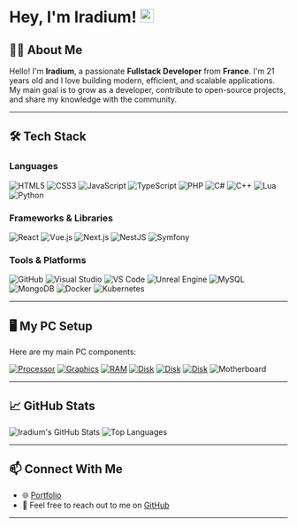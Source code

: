 # Hey, I'm Iradium! <img src="https://cdn.discordapp.com/emojis/658742777248481291.gif" width=25> 

## 👨‍💻 About Me
Hello! I'm **Iradium**, a passionate **Fullstack Developer** from **France**. I'm 21 years old and I love building modern, efficient, and scalable applications. My main goal is to grow as a developer, contribute to open-source projects, and share my knowledge with the community.

---

## 🛠️ Tech Stack

### **Languages**

![HTML5](https://img.shields.io/badge/HTML5-E34F26?style=for-the-badge&logo=html5&logoColor=white)
![CSS3](https://img.shields.io/badge/CSS3-1572B6?style=for-the-badge&logo=css3&logoColor=white)
![JavaScript](https://img.shields.io/badge/JavaScript-F7DF1E?style=for-the-badge&logo=javascript&logoColor=black)
![TypeScript](https://img.shields.io/badge/TypeScript-3178C6?style=for-the-badge&logo=typescript&logoColor=white)
![PHP](https://img.shields.io/badge/PHP-777BB4?style=for-the-badge&logo=php&logoColor=white)
![C#](https://img.shields.io/badge/C%23-239120?style=for-the-badge&logo=c-sharp&logoColor=white)
![C++](https://img.shields.io/badge/C%2B%2B-00599C?style=for-the-badge&logo=c%2B%2B&logoColor=white)
![Lua](https://img.shields.io/badge/Lua-2C2D72?style=for-the-badge&logo=lua&logoColor=white)
![Python](https://img.shields.io/badge/Python-3776AB?style=for-the-badge&logo=python&logoColor=white)

### **Frameworks & Libraries**

![React](https://img.shields.io/badge/React-61DAFB?style=for-the-badge&logo=react&logoColor=black)
![Vue.js](https://img.shields.io/badge/Vue.js-35495E?style=for-the-badge&logo=vue.js&logoColor=4FC08D)
![Next.js](https://img.shields.io/badge/Next.js-000000?style=for-the-badge&logo=next.js&logoColor=white)
![NestJS](https://img.shields.io/badge/NestJS-E0234E?style=for-the-badge&logo=nestjs&logoColor=white)
![Symfony](https://img.shields.io/badge/Symfony-000000?style=for-the-badge&logo=symfony&logoColor=white)


### **Tools & Platforms**

![GitHub](https://img.shields.io/badge/GitHub-181717?style=for-the-badge&logo=github&logoColor=white)
![Visual Studio](https://img.shields.io/badge/Visual%20Studio-5C2D91?style=for-the-badge&logo=visual-studio&logoColor=white)
![VS Code](https://img.shields.io/badge/VS%20Code-007ACC?style=for-the-badge&logo=visual-studio-code&logoColor=white)
![Unreal Engine](https://img.shields.io/badge/Unreal%20Engine-0E1128?style=for-the-badge&logo=unreal-engine&logoColor=white)
![MySQL](https://img.shields.io/badge/MySQL-4479A1?style=for-the-badge&logo=mysql&logoColor=white)
![MongoDB](https://img.shields.io/badge/MongoDB-47A248?style=for-the-badge&logo=mongodb&logoColor=white)
![Docker](https://img.shields.io/badge/Docker-2496ED?style=for-the-badge&logo=docker&logoColor=white)
![Kubernetes](https://img.shields.io/badge/Kubernetes-326CE5?style=for-the-badge&logo=kubernetes&logoColor=white)

---

## 🖥️ My PC Setup

Here are my main PC components:

[![Processor](https://img.shields.io/badge/Processor-Intel%20Core%20i5%2013th%20gen-0071C5?style=for-the-badge&logo=intel&logoColor=white)](https://www.intel.com/)
[![Graphics](https://img.shields.io/badge/Graphics-NVIDIA%20RTX%204070%20ti-76B900?style=for-the-badge&logo=nvidia&logoColor=white)](https://www.nvidia.com/)
[![RAM](https://img.shields.io/badge/RAM-32GB%20DDR4-008080?style=for-the-badge)]()
[![Disk](https://img.shields.io/badge/Disk-1TB%20NVMe%20SSD-FFA500?style=for-the-badge)]()
[![Disk](https://img.shields.io/badge/Disk-2TB%20SSD-FFA500?style=for-the-badge)]()
[![Disk](https://img.shields.io/badge/Disk-4TB%20HDD-FFA500?style=for-the-badge)]()
![Motherboard](https://img.shields.io/badge/Motherboard-ASUS%20ROG%20STRIX%20B760-F10?style=for-the-badge)


---

## 📈 GitHub Stats

![Iradium's GitHub Stats](https://github-readme-stats.vercel.app/api?username=Iradium59&show_icons=true&theme=radical)
![Top Languages](https://github-readme-stats.vercel.app/api/top-langs/?username=Iradium59&layout=compact&theme=radical)

---

## 📫 Connect With Me

- 🌐 [Portfolio](samuel-def.fr)
- 💬 Feel free to reach out to me on [GitHub](https://github.com/Iradium59)

---
